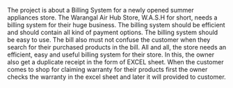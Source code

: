 The project is about a Billing System for a newly
opened summer appliances store. The Warangal Air
Hub Store, W.A.S.H for short, needs a billing system
for their huge business. The billing system should be
efficient and should contain all kind of payment
options. The billing system should be easy to use.
The bill also must not confuse the customer when
they search for their purchased products in the bill.
All and all, the store needs an efficient, easy and useful
billing system for their store. In this, the owner also
get a duplicate receipt in the form of EXCEL sheet.
When the customer comes to shop for claiming
warranty for their products first the owner checks
the warranty in the excel sheet and later it will
provided to customer.

